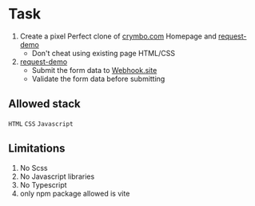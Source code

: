 # Task

1. Create a pixel Perfect clone of [crymbo.com](https://www.crymbo.com) Homepage and [request-demo](https://www.crymbo.com/request-demo)
    - Don't cheat using existing page HTML/CSS
2. [request-demo](https://www.crymbo.com/request-demo)
    - Submit the form data to [Webhook.site](https://webhook.site/)
    - Validate the form data before submitting

## Allowed stack

`HTML`
`CSS`
`Javascript`

## Limitations

1. No Scss
2. No Javascript libraries
3. No Typescript
4. only npm package allowed is vite
